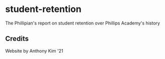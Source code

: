 # student-retention
The Phillipian's report on student retention over Phillips Academy's history

## Credits
Website by Anthony Kim '21
